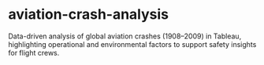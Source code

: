 # aviation-crash-analysis
Data-driven analysis of global aviation crashes (1908–2009) in Tableau, highlighting operational and environmental factors to support safety insights for flight crews.
